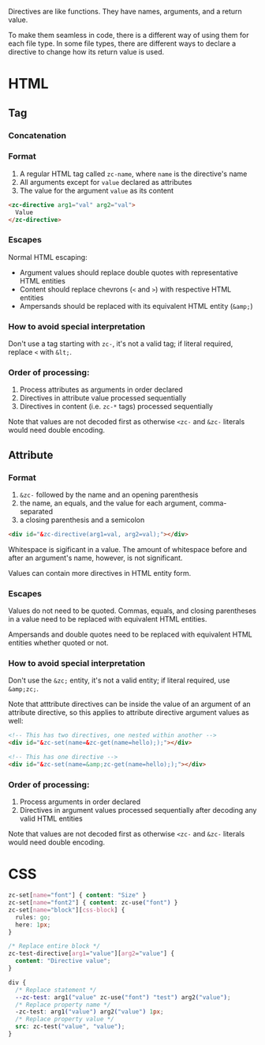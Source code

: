 Directives are like functions. They have names, arguments, and a return
value.

To make them seamless in code, there is a different way of using them
for each file type. In some file types, there are different ways to
declare a directive to change how its return value is used.

# HTML

## Tag

### Concatenation

### Format

1. A regular HTML tag called `zc-name`, where `name` is the directive's
name
1. All arguments except for `value` declared as attributes
1. The value for the argument `value` as its content

```html
<zc-directive arg1="val" arg2="val">
  Value
</zc-directive>
```

### Escapes

Normal HTML escaping:

- Argument values should replace double quotes with representative HTML
entities
- Content should replace chevrons (`<` and `>`) with respective HTML
entities
- Ampersands should be replaced with its equivalent HTML entity (`&amp;`)

### How to avoid special interpretation

Don't use a tag starting with `zc-`, it's not a valid tag; if literal
required, replace `<` with `&lt;`.

### Order of processing:

1. Process attributes as arguments in order declared
1. Directives in attribute value processed sequentially
1. Directives in content (i.e. `zc-*` tags) processed sequentially

Note that values are not decoded first as otherwise `<zc-` and `&zc-`
literals would need double encoding.

## Attribute

### Format

1. `&zc-` followed by the name and an opening parenthesis
1. the name, an equals, and the value for each argument, comma-separated
1. a closing parenthesis and a semicolon

```html
<div id="&zc-directive(arg1=val, arg2=val);"></div>
```

Whitespace is sigificant in a value. The amount of whitespace before and
after an argument's name, however, is not significant.

Values can contain more directives in HTML entity form.

### Escapes

Values do not need to be quoted. Commas, equals, and closing parentheses
in a value need to be replaced with equivalent HTML entities.

Ampersands and double quotes need to be replaced with equivalent HTML
entities whether quoted or not.

### How to avoid special interpretation

Don't use the `&zc;` entity, it's not a valid entity; if literal
required, use `&amp;zc;`.

Note that atttribute directives can be inside the value of an argument
of an attribute directive, so this applies to attribute directive
argument values as well:

```html
<!-- This has two directives, one nested within another -->
<div id="&zc-set(name=&zc-get(name=hello););"></div>

<!-- This has one directive -->
<div id="&zc-set(name=&amp;zc-get(name=hello););"></div>
```

### Order of processing:

1. Process arguments in order declared
1. Directives in argument values processed sequentially after decoding
any valid HTML entities

Note that values are not decoded first as otherwise `<zc-` and `&zc-`
literals would need double encoding.

# CSS

```css
zc-set[name="font"] { content: "Size" }
zc-set[name="font2"] { content: zc-use("font") }
zc-set[name="block"][css-block] {
  rules: go;
  here: 1px;
}

/* Replace entire block */
zc-test-directive[arg1="value"][arg2="value"] {
  content: "Directive value";
}

div {
  /* Replace statement */
  --zc-test: arg1("value" zc-use("font") "test") arg2("value");
  /* Replace property name */
  -zc-test: arg1("value") arg2("value") 1px;
  /* Replace property value */
  src: zc-test("value", "value");
}
```
